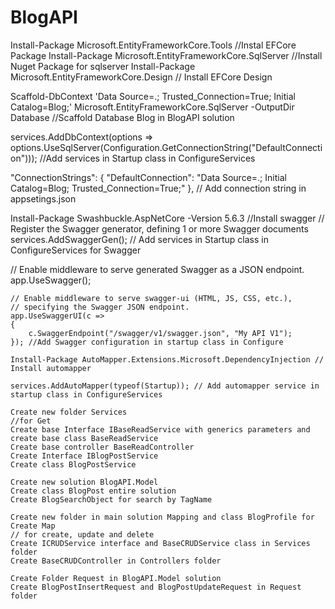 # BlogAPI
Install-Package Microsoft.EntityFrameworkCore.Tools //Instal EFCore Package
Install-Package Microsoft.EntityFrameworkCore.SqlServer //Install Nuget Package for sqlserver
Install-Package Microsoft.EntityFrameworkCore.Design // Install EFCore Design

Scaffold-DbContext 'Data Source=.; Trusted_Connection=True; Initial Catalog=Blog;' Microsoft.EntityFrameworkCore.SqlServer -OutputDir Database //Scaffold Database Blog in BlogAPI solution

services.AddDbContext<BlogContext>(options =>
            options.UseSqlServer(Configuration.GetConnectionString("DefaultConnection")));
            //Add services in Startup class in ConfigureServices

 "ConnectionStrings": {
    "DefaultConnection": "Data Source=.; Initial Catalog=Blog; Trusted_Connection=True;"
  }, // Add connection string in appsetings.json

  Install-Package Swashbuckle.AspNetCore -Version 5.6.3 //Install swagger
  // Register the Swagger generator, defining 1 or more Swagger documents
    services.AddSwaggerGen(); // Add services in Startup class in ConfigureServices for Swagger

// Enable middleware to serve generated Swagger as a JSON endpoint.
    app.UseSwagger();

    // Enable middleware to serve swagger-ui (HTML, JS, CSS, etc.),
    // specifying the Swagger JSON endpoint.
    app.UseSwaggerUI(c =>
    {
        c.SwaggerEndpoint("/swagger/v1/swagger.json", "My API V1");
    }); //Add Swagger configuration in startup class in Configure

    Install-Package AutoMapper.Extensions.Microsoft.DependencyInjection // Install automapper

    services.AddAutoMapper(typeof(Startup)); // Add automapper service in startup class in ConfigureServices

    Create new folder Services
    //for Get 
    Create base Interface IBaseReadService with generics parameters and create base class BaseReadService
    Create base controller BaseReadController
    Create Interface IBlogPostService
    Create class BlogPostService

    Create new solution BlogAPI.Model
    Create class BlogPost entire solution 
    Create BlogSearchObject for search by TagName

    Create new folder in main solution Mapping and class BlogProfile for Create Map
    // for create, update and delete
    Create ICRUDService interface and BaseCRUDService class in Services folder
    Create BaseCRUDController in Controllers folder

    Create Folder Request in BlogAPI.Model solution
    Create BlogPostInsertRequest and BlogPostUpdateRequest in Request folder
